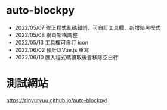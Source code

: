 # auto-blockpy

- 2022/05/07 修正程式亂碼錯誤、可自訂工具欄、新增暗黑模式
- 2022/05/08 網頁架構調整
- 2022/05/13 工具欄可自訂 icon
- 2022/06/02 預計以Vue.js 重寫
- 2022/06/10 匯入程式碼讀取後會移除空白行
# 測試網站

https://sinyuryuu.github.io/auto-blockpy/
